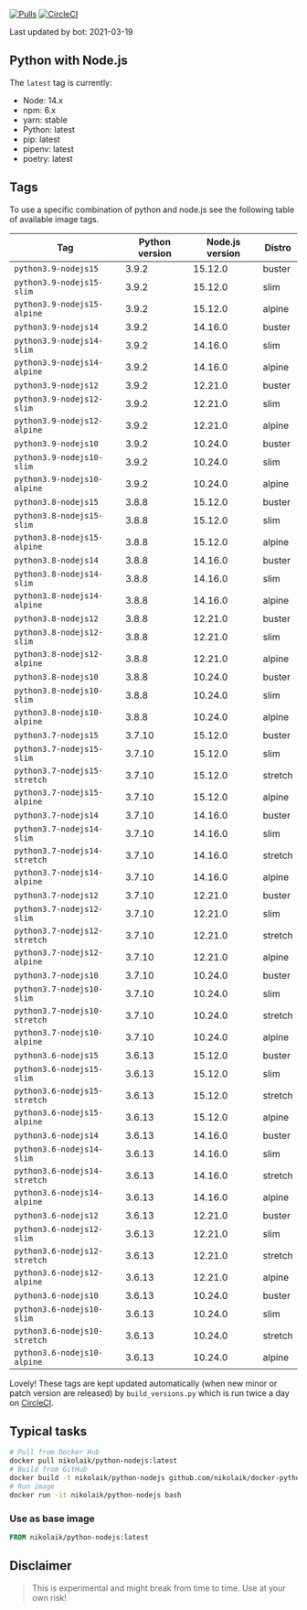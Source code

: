 [![Pulls](https://img.shields.io/docker/pulls/nikolaik/python-nodejs.svg?style=flat-square)](https://hub.docker.com/r/nikolaik/python-nodejs/)
[![CircleCI](https://img.shields.io/circleci/project/github/nikolaik/docker-python-nodejs.svg?style=flat-square)](https://circleci.com/gh/nikolaik/docker-python-nodejs)

Last updated by bot: 2021-03-19

## Python with Node.js
The `latest` tag is currently:

- Node: 14.x
- npm: 6.x
- yarn: stable
- Python: latest
- pip: latest
- pipenv: latest
- poetry: latest

## Tags
To use a specific combination of python and node.js see the following table of available image tags.

Tag | Python version | Node.js version | Distro
--- | --- | --- | ---
`python3.9-nodejs15` | 3.9.2 | 15.12.0 | buster
`python3.9-nodejs15-slim` | 3.9.2 | 15.12.0 | slim
`python3.9-nodejs15-alpine` | 3.9.2 | 15.12.0 | alpine
`python3.9-nodejs14` | 3.9.2 | 14.16.0 | buster
`python3.9-nodejs14-slim` | 3.9.2 | 14.16.0 | slim
`python3.9-nodejs14-alpine` | 3.9.2 | 14.16.0 | alpine
`python3.9-nodejs12` | 3.9.2 | 12.21.0 | buster
`python3.9-nodejs12-slim` | 3.9.2 | 12.21.0 | slim
`python3.9-nodejs12-alpine` | 3.9.2 | 12.21.0 | alpine
`python3.9-nodejs10` | 3.9.2 | 10.24.0 | buster
`python3.9-nodejs10-slim` | 3.9.2 | 10.24.0 | slim
`python3.9-nodejs10-alpine` | 3.9.2 | 10.24.0 | alpine
`python3.8-nodejs15` | 3.8.8 | 15.12.0 | buster
`python3.8-nodejs15-slim` | 3.8.8 | 15.12.0 | slim
`python3.8-nodejs15-alpine` | 3.8.8 | 15.12.0 | alpine
`python3.8-nodejs14` | 3.8.8 | 14.16.0 | buster
`python3.8-nodejs14-slim` | 3.8.8 | 14.16.0 | slim
`python3.8-nodejs14-alpine` | 3.8.8 | 14.16.0 | alpine
`python3.8-nodejs12` | 3.8.8 | 12.21.0 | buster
`python3.8-nodejs12-slim` | 3.8.8 | 12.21.0 | slim
`python3.8-nodejs12-alpine` | 3.8.8 | 12.21.0 | alpine
`python3.8-nodejs10` | 3.8.8 | 10.24.0 | buster
`python3.8-nodejs10-slim` | 3.8.8 | 10.24.0 | slim
`python3.8-nodejs10-alpine` | 3.8.8 | 10.24.0 | alpine
`python3.7-nodejs15` | 3.7.10 | 15.12.0 | buster
`python3.7-nodejs15-slim` | 3.7.10 | 15.12.0 | slim
`python3.7-nodejs15-stretch` | 3.7.10 | 15.12.0 | stretch
`python3.7-nodejs15-alpine` | 3.7.10 | 15.12.0 | alpine
`python3.7-nodejs14` | 3.7.10 | 14.16.0 | buster
`python3.7-nodejs14-slim` | 3.7.10 | 14.16.0 | slim
`python3.7-nodejs14-stretch` | 3.7.10 | 14.16.0 | stretch
`python3.7-nodejs14-alpine` | 3.7.10 | 14.16.0 | alpine
`python3.7-nodejs12` | 3.7.10 | 12.21.0 | buster
`python3.7-nodejs12-slim` | 3.7.10 | 12.21.0 | slim
`python3.7-nodejs12-stretch` | 3.7.10 | 12.21.0 | stretch
`python3.7-nodejs12-alpine` | 3.7.10 | 12.21.0 | alpine
`python3.7-nodejs10` | 3.7.10 | 10.24.0 | buster
`python3.7-nodejs10-slim` | 3.7.10 | 10.24.0 | slim
`python3.7-nodejs10-stretch` | 3.7.10 | 10.24.0 | stretch
`python3.7-nodejs10-alpine` | 3.7.10 | 10.24.0 | alpine
`python3.6-nodejs15` | 3.6.13 | 15.12.0 | buster
`python3.6-nodejs15-slim` | 3.6.13 | 15.12.0 | slim
`python3.6-nodejs15-stretch` | 3.6.13 | 15.12.0 | stretch
`python3.6-nodejs15-alpine` | 3.6.13 | 15.12.0 | alpine
`python3.6-nodejs14` | 3.6.13 | 14.16.0 | buster
`python3.6-nodejs14-slim` | 3.6.13 | 14.16.0 | slim
`python3.6-nodejs14-stretch` | 3.6.13 | 14.16.0 | stretch
`python3.6-nodejs14-alpine` | 3.6.13 | 14.16.0 | alpine
`python3.6-nodejs12` | 3.6.13 | 12.21.0 | buster
`python3.6-nodejs12-slim` | 3.6.13 | 12.21.0 | slim
`python3.6-nodejs12-stretch` | 3.6.13 | 12.21.0 | stretch
`python3.6-nodejs12-alpine` | 3.6.13 | 12.21.0 | alpine
`python3.6-nodejs10` | 3.6.13 | 10.24.0 | buster
`python3.6-nodejs10-slim` | 3.6.13 | 10.24.0 | slim
`python3.6-nodejs10-stretch` | 3.6.13 | 10.24.0 | stretch
`python3.6-nodejs10-alpine` | 3.6.13 | 10.24.0 | alpine

Lovely! These tags are kept updated automatically (when new minor or patch version are released) by `build_versions.py` which is run twice a day on [CircleCI](https://circleci.com/gh/nikolaik/docker-python-nodejs).

## Typical tasks
```bash
# Pull from Docker Hub
docker pull nikolaik/python-nodejs:latest
# Build from GitHub
docker build -t nikolaik/python-nodejs github.com/nikolaik/docker-python-nodejs
# Run image
docker run -it nikolaik/python-nodejs bash
```

### Use as base image
```Dockerfile
FROM nikolaik/python-nodejs:latest
```

## Disclaimer
> This is experimental and might break from time to time. Use at your own risk!
